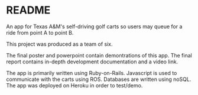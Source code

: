 # README

An app for Texas A&M's self-driving golf carts so users may queue for a ride from point A to point B.

This project was produced as a team of six.

The final poster and powerpoint contain demontrations of this app.
The final report contains in-depth development documentation and a video link.

The app is primarily written using Ruby-on-Rails.
Javascript is used to communicate with the carts using ROS.
Databases are written using noSQL.
The app was deployed on Heroku in order to test/demo.
